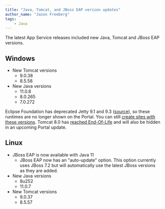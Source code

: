 ```yaml
---
title: "Java, Tomcat, and JBoss EAP version updates"
author_name: "Jason Freeberg"
tags: 
    - Java
---
```


The latest App Service releases included new Java, Tomcat and JBoss EAP versions.

## Windows

- New Tomcat versions
  - 9.0.38
  - 8.5.58
- New Java versions
  - 11.0.8
  - 8.0.265
  - 7.0.272

Eclipse Foundation has deprecated Jetty 9.1 and 9.3 ([source](https://www.eclipse.org/jetty/download.php)), so these runtimes are no longer shown on the Portal. You can still [create sites with these versions](https://docs.microsoft.com/en-us/azure/app-service/overview#built-in-languages-and-frameworks). Tomcat 8.0 has [reached End-Of-Life](https://tomcat.apache.org/tomcat-80-eol.html) and will also be hidden in an upcoming Portal update.

## Linux

- JBoss EAP is now available with Java 11
  - JBoss EAP now has an "auto-update" option. This option currently uses JBoss 7.2 but will automatically use the latest JBoss versions as they are added.
- New Java versions 
  - 8u252
  - 11.0.7
- New Tomcat versions
  - 9.0.37
  - 8.5.57
